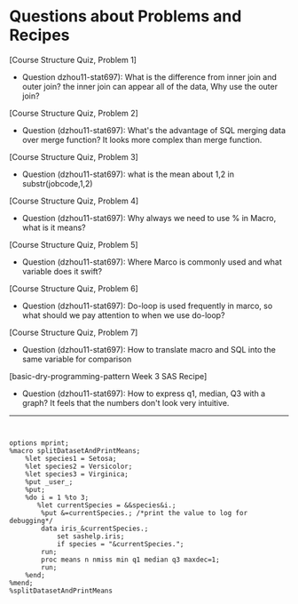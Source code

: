 
# Questions about Problems and Recipes



[Course Structure Quiz, Problem 1]
 * Question dzhou11-stat697): What is the difference from inner join and outer join? the inner join can appear all of the data, Why use the outer join?



[Course Structure Quiz, Problem 2]
*  Question (dzhou11-stat697): What's the advantage of SQL merging data over merge function? It looks more complex than merge function.



 [Course Structure Quiz, Problem 3]
 * Question (dzhou11-stat697): what is the mean about 1,2 in substr(jobcode,1,2) 



[Course Structure Quiz, Problem 4]
 * Question (dzhou11-stat697): Why always we need to use % in Macro, what is it means?



[Course Structure Quiz, Problem 5]
 * Question (dzhou11-stat697): Where Marco is commonly used and what variable does it swift?



[Course Structure Quiz, Problem 6]
* Question (dzhou11-stat697): Do-loop is used frequently in marco, so what should we pay attention to when we use do-loop?



[Course Structure Quiz, Problem 7]
* Question (dzhou11-stat697): How to translate macro and SQL into the same variable for comparison



 [basic-dry-programming-pattern Week 3 SAS Recipe]
* Question (dzhou11-stat697): How to express q1, median, Q3 with a graph? It feels that the numbers don't look very intuitive.





***






```


options mprint;
%macro splitDatasetAndPrintMeans;
    %let species1 = Setosa;
    %let species2 = Versicolor;
    %let species3 = Virginica;
    %put _user_;
    %put;
    %do i = 1 %to 3;
       %let currentSpecies = &&species&i.;
        %put &=currentSpecies.; /*print the value to log for debugging*/
        data iris_&currentSpecies.;
            set sashelp.iris;
            if species = "&currentSpecies.";
        run;
        proc means n nmiss min q1 median q3 maxdec=1;
        run;
    %end;
%mend;
%splitDatasetAndPrintMeans


```
